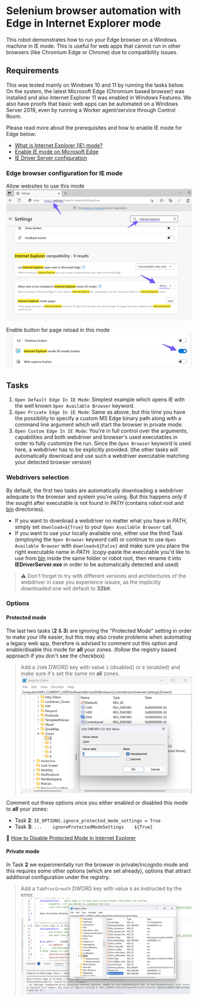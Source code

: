 # Selenium browser automation with Edge in Internet Explorer mode

This robot demonstrates how to run your Edge browser on a Windows machine in IE mode.
This is useful for web apps that cannot run in other browsers (like Chromium Edge or
Chrome) due to compatibility issues.


## Requirements

This was tested mainly on Windows 10 and 11 by running the tasks below. On the system,
the latest Microsoft Edge (Chromium based browser) was installed and also Internet
Explorer 11 was enabled in Windows Features. We also have proofs that basic web apps
can be automated on a Windows Server 2019, even by running a Worker agent/service
through Control Room.

Please read more about the prerequisites and how to enable IE mode for Edge below:
- [What is Internet Explorer (IE) mode?](https://learn.microsoft.com/en-us/deployedge/edge-ie-mode)
- [Enable IE mode on Microsoft Edge](https://docs.oracle.com/cd/F52330_01/installation_guides/insbridge_rm_client_guide/Content/Guides_RateManager/Insbridge%20RateManager%20Client%20Setup%20Guide/Enable%20IE%20mode%20on%20Microsoft%20Edge.htm)
- [IE Driver Server configuration](https://www.selenium.dev/documentation/ie_driver_server/#required-configuration)


### Edge browser configuration for IE mode

Allow websites to use this mode
![Edge IE Settings](./img/1-edge-ie-settings.png)

Enable button for page reload in this mode
![Edge IE Button](./img/2-edge-ie-button.png)


## Tasks

1. `Open Default Edge In IE Mode`: Simplest example which opens IE with the well known
  `Open Available Browser` keyword.
2. `Open Private Edge In IE Mode`: Same as above, but this time you have the possibility
  to specify a custom MS Edge binary path along with a command line argument which will
  start the browser in private mode.
3. `Open Custom Edge In IE Mode`: You're in full control over the arguments,
  capabilities and both webdriver and browser's used executables in order to fully
  customize the run. Since the `Open Browser` keyword is used here, a webdriver has to
  be explicitly provided. (the other tasks will automatically download and use such a
  webdriver executable matching your detected browser version)


### Webdrivers selection

By default, the first two tasks are automatically downloading a webdriver adequate to
the browser and system you're using. But this happens only if the sought after
executable is not found in *PATH* (contains robot root and [bin](./bin/) directories).

- If you want to download a webdriver no matter what you have in *PATH*, simply set
  `download=${True}` to your `Open Available Browser` call.
- If you want to use your locally available one, either use the third Task (employing
  the `Open Browser` keyword call) or continue to use `Open Available Browser` with
  `download=${False}` and make sure you place the right executable name in *PATH*.
  (copy-paste the executable you'd like to use from [bin](./bin/) inside the same
  folder or robot root, then rename it into **IEDriverServer.exe** in order to be
  automatically detected and used)

> ⚠️ Don't forget to try with different versions and architectures of the webdriver in
> case you experience issues, as the implicitly downloaded one will default to
> **32bit**.


### Options


#### Protected mode

The last two tasks (**2** & **3**) are ignoring the "Protected Mode" setting in order
to make your life easier, but this may also create problems when automating a legacy
web app, therefore is advised to comment out this option and enable/disable this mode
for **all** your zones. (follow the registry based approach if you don't see the
checkbox)

> Add a `2500` DWORD key with value `3` (disabled) or `0` (enabled) and make sure it's
> set the same on **all** zones.
> ![Protected mode](./img/3-protected-mode.png)

Comment out these options once you either enabled or disabled this mode to **all** your
zones:
- Task **2**: `IE_OPTIONS.ignore_protected_mode_settings = True`
- Task **3**: `...    ignoreProtectedModeSettings    ${True}`

🔗 [How to Disable Protected Mode in Internet Explorer](https://www.lifewire.com/how-to-disable-protected-mode-in-internet-explorer-2624507)


#### Private mode

In Task **2** we experimentally run the browser in private/incognito mode and this
requires some other options (which are set already), options that attract additional
configuration under the registry.

> Add a `TabProcGrowth` DWORD key with value `0` as instructed by the error.
> ![CLI args](./img/4-cli-args.png)
